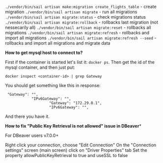 `./vendor/bin/sail artisan make:migration create_flights_table` - create migration
`./vendor/bin/sail artisan migrate` - run all migrations
`./vendor/bin/sail artisan migrate:status` - check migrations status
`./vendor/bin/sail artisan migrate:rollback` - rollbacks last migration (not nessecarily all)
`./vendor/bin/sail artisan migrate:reset` - rollbacks all migrations
`./vendor/bin/sail artisan migrate:refresh` - rollbacks and import all migrations
`./vendor/bin/sail artisan migrate:refresh --seed` - rollbacks and import all migrations and migrate data

**How to get mysql host to connect to?**

First if the container is started let's list it: `docker ps`. Then get the id of the mysql container, and then just put:

`docker inspect <container-id> | grep Gateway`

You should get something like this in response:

```
 "Gateway": "",
            "IPv6Gateway": "",
                    "Gateway": "172.29.0.1",
                    "IPv6Gateway": "",
```

And there you have it. 

**How to fix "Public Key Retrieval is not allowed" issue in DBeaver***

For DBeaver users v7.0.0+

Right click your connection, choose "Edit Connection"
On the "Connection settings" screen (main screen) click on "Driver Properties" tab
Set the property allowPublicKeyRetrieval to true and useSSL to false



